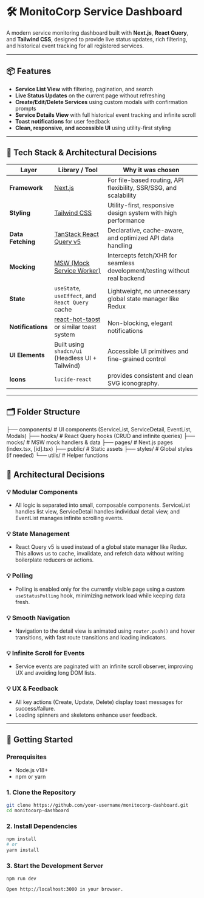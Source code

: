 # 🛠️ MonitoCorp Service Dashboard

A modern service monitoring dashboard built with **Next.js**, **React Query**, and **Tailwind CSS**, designed to provide live status updates, rich filtering, and historical event tracking for all registered services.

---

## 📦 Features

- **Service List View** with filtering, pagination, and search
- **Live Status Updates** on the current page without refreshing
- **Create/Edit/Delete Services** using custom modals with confirmation prompts
- **Service Details View** with full historical event tracking and infinite scroll
- **Toast notifications** for user feedback
- **Clean, responsive, and accessible UI** using utility-first styling

---

## 🧱 Tech Stack & Architectural Decisions

| Layer        | Library / Tool              | Why it was chosen                                                                 |
|--------------|-----------------------------|------------------------------------------------------------------------------------|
| **Framework**| [Next.js](https://nextjs.org) | For file-based routing, API flexibility, SSR/SSG, and scalability                  |
| **Styling**  | [Tailwind CSS](https://tailwindcss.com) | Utility-first, responsive design system with high performance                    |
| **Data Fetching** | [TanStack React Query v5](https://tanstack.com/query/v5) | Declarative, cache-aware, and optimized API data handling                         |
| **Mocking**  | [MSW (Mock Service Worker)](https://mswjs.io/) | Intercepts fetch/XHR for seamless development/testing without real backend        |
| **State**    | `useState`, `useEffect`, and `React Query` cache | Lightweight, no unnecessary global state manager like Redux                      |
| **Notifications** | [react-hot-taost](https://react-hot-toast.com/) or similar toast system | Non-blocking, elegant notifications                                               |
| **UI Elements** |Built using `shadcn/ui` (Headless UI + Tailwind) | Accessible UI primitives and fine-grained control                                 |
| **Icons** | `lucide-react` |  provides consistent and clean SVG iconography.|

---

## 🗂️ Folder Structure

├── components/ # UI components (ServiceList, ServiceDetail, EventList, Modals)
├── hooks/ # React Query hooks (CRUD and infinite queries)
├── mocks/ # MSW mock handlers & data
├── pages/ # Next.js pages (index.tsx, [id].tsx)
├── public/ # Static assets
├── styles/ # Global styles (if needed)
└── utils/ # Helper functions

## 🧠 Architectural Decisions

### 💡 Modular Components
- All logic is separated into small, composable components. ServiceList handles list view, ServiceDetail handles individual detail view, and EventList manages infinite scrolling events.

### 💡 State Management
- React Query v5 is used instead of a global state manager like Redux. This allows us to cache, invalidate, and refetch data without writing boilerplate reducers or actions.

### 💡 Polling
- Polling is enabled only for the currently visible page using a custom `useStatusPolling` hook, minimizing network load while keeping data fresh.

### 💡 Smooth Navigation
- Navigation to the detail view is animated using `router.push()` and hover transitions, with fast route transitions and loading indicators.

### 💡 Infinite Scroll for Events
- Service events are paginated with an infinite scroll observer, improving UX and avoiding long DOM lists.

### 💡 UX & Feedback
- All key actions (Create, Update, Delete) display toast messages for success/failure.
- Loading spinners and skeletons enhance user feedback.


---

## 🚀 Getting Started

### Prerequisites

- Node.js v18+
- npm or yarn

### 1. Clone the Repository


```bash
git clone https://github.com/your-username/monitocorp-dashboard.git
cd monitocorp-dashboard

```
### 2. Install Dependencies


```bash
npm install
# or
yarn install
```

### 3. Start the Development Server

```bash
npm run dev

Open http://localhost:3000 in your browser.

